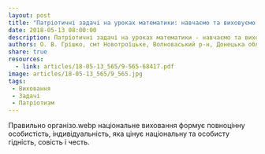 ```yaml
---
layout: post
title: "Патріотичні задачі на уроках математики: навчаємо та виховуємо любов до рідної держави одночасно!"
date: 2018-05-13 08:00:00
description: Патріотичні задачі на уроках математики - навчаємо та виховуємо любов до рідної держави одночасно
authors: О. В. Грішко, смт Новотроїцьке, Волноваський р-н, Донецька обл.
share: true
resources:
  - link: articles/18-05-13_565/9-565-68417.pdf
image: articles/18-05-13_565/9_565.jpg
tags:
 - Виховання
 - Задачі
 - Патріотизм
---
```


Правильно організо.webp національне виховання формує повноцінну особистість, індивідуальність, яка цінує національну та особисту гідність, совість і честь.
